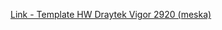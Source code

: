 [Link - Template HW Draytek Vigor 2920 (meska)](https://github.com/meska/Zabbbix_template_draytek_vigor_2920)
